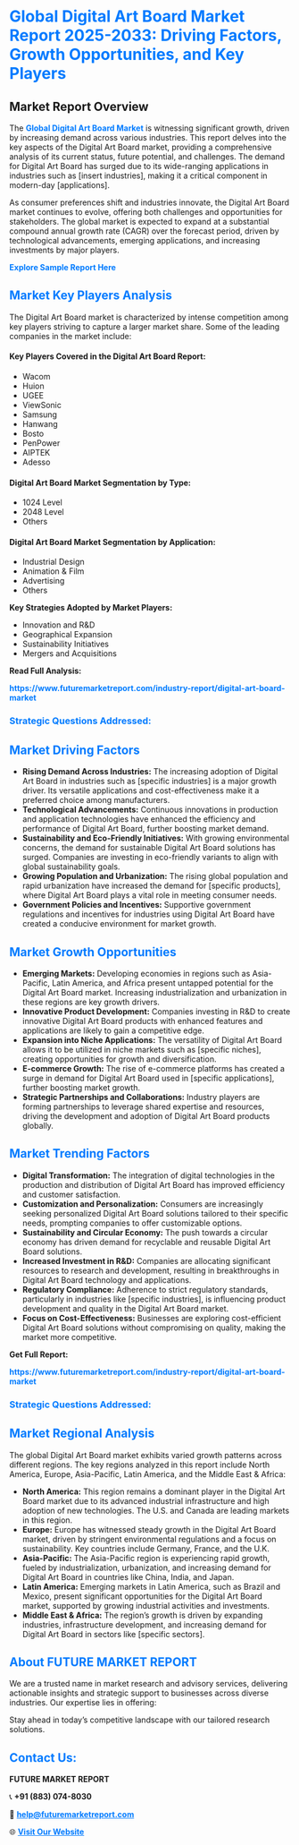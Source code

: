 <h1 style="color: #007BFF;">Global Digital Art Board Market Report 2025-2033: Driving Factors, Growth Opportunities, and Key Players</h1>

<section id="overview">
<h2>Market Report Overview</h2>
<p>The <a href="https://www.futuremarketreport.com/industry-report/digital-art-board-market" style="color: #007BFF; text-decoration: none;"><strong>Global Digital Art Board Market</strong></a> is witnessing significant growth, driven by increasing demand across various industries. This report delves into the key aspects of the Digital Art Board market, providing a comprehensive analysis of its current status, future potential, and challenges. The demand for Digital Art Board has surged due to its wide-ranging applications in industries such as [insert industries], making it a critical component in modern-day [applications].</p>
<p>As consumer preferences shift and industries innovate, the Digital Art Board market continues to evolve, offering both challenges and opportunities for stakeholders. The global market is expected to expand at a substantial compound annual growth rate (CAGR) over the forecast period, driven by technological advancements, emerging applications, and increasing investments by major players.</p>
</section>

<section id="overview">
<p><a href="https://www.futuremarketreport.com/request-sample/reportId=43024" style="color: #007BFF; text-decoration: none;"><strong>Explore Sample Report Here</strong></a></p>
</section>

<section id="key-players">
<h2 style="color: #007BFF;">Market Key Players Analysis</h2>
<p>The Digital Art Board market is characterized by intense competition among key players striving to capture a larger market share. Some of the leading companies in the market include:</p>
<h4>Key Players Covered in the Digital Art Board Report:</h4>
<ul><li>Wacom</li><li>Huion</li><li>UGEE</li><li>ViewSonic</li><li>Samsung</li><li>Hanwang</li><li>Bosto</li><li>PenPower</li><li>AIPTEK</li><li>Adesso</li></ul>
<h4>Digital Art Board Market Segmentation by Type:</h4>
<ul><li>1024 Level</li><li>2048 Level</li><li>Others</li></ul>

<h4>Digital Art Board Market Segmentation by Application:</h4>
<ul><li>Industrial Design</li><li>Animation &amp; Film</li><li>Advertising</li><li>Others</li></ul>
<p><strong>Key Strategies Adopted by Market Players:</strong></p>
<ul>
<li>Innovation and R&D</li>
<li>Geographical Expansion</li>
<li>Sustainability Initiatives</li>
<li>Mergers and Acquisitions</li>
</ul>
</section>

<section>
<p><strong>Read Full Analysis: </strong></p><a href="https://www.futuremarketreport.com/industry-report/digital-art-board-market" style="color: #007BFF; text-decoration: none;"><strong>https://www.futuremarketreport.com/industry-report/digital-art-board-market</strong></a>
<h3 style="color: #007BFF;">Strategic Questions Addressed:</h3>
</section>

<section id="driving-factors">
<h2 style="color: #007BFF;">Market Driving Factors</h2>
<ul>
<li><strong>Rising Demand Across Industries:</strong> The increasing adoption of Digital Art Board in industries such as [specific industries] is a major growth driver. Its versatile applications and cost-effectiveness make it a preferred choice among manufacturers.</li>
<li><strong>Technological Advancements:</strong> Continuous innovations in production and application technologies have enhanced the efficiency and performance of Digital Art Board, further boosting market demand.</li>
<li><strong>Sustainability and Eco-Friendly Initiatives:</strong> With growing environmental concerns, the demand for sustainable Digital Art Board solutions has surged. Companies are investing in eco-friendly variants to align with global sustainability goals.</li>
<li><strong>Growing Population and Urbanization:</strong> The rising global population and rapid urbanization have increased the demand for [specific products], where Digital Art Board plays a vital role in meeting consumer needs.</li>
<li><strong>Government Policies and Incentives:</strong> Supportive government regulations and incentives for industries using Digital Art Board have created a conducive environment for market growth.</li>
</ul>
</section>

<section id="growth-opportunities">
<h2 style="color: #007BFF;">Market Growth Opportunities</h2>
<ul>
<li><strong>Emerging Markets:</strong> Developing economies in regions such as Asia-Pacific, Latin America, and Africa present untapped potential for the Digital Art Board market. Increasing industrialization and urbanization in these regions are key growth drivers.</li>
<li><strong>Innovative Product Development:</strong> Companies investing in R&D to create innovative Digital Art Board products with enhanced features and applications are likely to gain a competitive edge.</li>
<li><strong>Expansion into Niche Applications:</strong> The versatility of Digital Art Board allows it to be utilized in niche markets such as [specific niches], creating opportunities for growth and diversification.</li>
<li><strong>E-commerce Growth:</strong> The rise of e-commerce platforms has created a surge in demand for Digital Art Board used in [specific applications], further boosting market growth.</li>
<li><strong>Strategic Partnerships and Collaborations:</strong> Industry players are forming partnerships to leverage shared expertise and resources, driving the development and adoption of Digital Art Board products globally.</li>
</ul>
</section>

<section id="trending-factors">
<h2 style="color: #007BFF;">Market Trending Factors</h2>
<ul>
<li><strong>Digital Transformation:</strong> The integration of digital technologies in the production and distribution of Digital Art Board has improved efficiency and customer satisfaction.</li>
<li><strong>Customization and Personalization:</strong> Consumers are increasingly seeking personalized Digital Art Board solutions tailored to their specific needs, prompting companies to offer customizable options.</li>
<li><strong>Sustainability and Circular Economy:</strong> The push towards a circular economy has driven demand for recyclable and reusable Digital Art Board solutions.</li>
<li><strong>Increased Investment in R&D:</strong> Companies are allocating significant resources to research and development, resulting in breakthroughs in Digital Art Board technology and applications.</li>
<li><strong>Regulatory Compliance:</strong> Adherence to strict regulatory standards, particularly in industries like [specific industries], is influencing product development and quality in the Digital Art Board market.</li>
<li><strong>Focus on Cost-Effectiveness:</strong> Businesses are exploring cost-efficient Digital Art Board solutions without compromising on quality, making the market more competitive.</li>
</ul>
</section>

<section>
<p><strong>Get Full Report: </strong></p><a href="https://www.futuremarketreport.com/industry-report/digital-art-board-market" style="color: #007BFF; text-decoration: none;"><strong>https://www.futuremarketreport.com/industry-report/digital-art-board-market</strong></a>
<h3 style="color: #007BFF;">Strategic Questions Addressed:</h3>
</section>


<section id="regional-analysis">
<h2 style="color: #007BFF;">Market Regional Analysis</h2>
<p>The global Digital Art Board market exhibits varied growth patterns across different regions. The key regions analyzed in this report include North America, Europe, Asia-Pacific, Latin America, and the Middle East & Africa:</p>
<ul>
<li><strong>North America:</strong> This region remains a dominant player in the Digital Art Board market due to its advanced industrial infrastructure and high adoption of new technologies. The U.S. and Canada are leading markets in this region.</li>
<li><strong>Europe:</strong> Europe has witnessed steady growth in the Digital Art Board market, driven by stringent environmental regulations and a focus on sustainability. Key countries include Germany, France, and the U.K.</li>
<li><strong>Asia-Pacific:</strong> The Asia-Pacific region is experiencing rapid growth, fueled by industrialization, urbanization, and increasing demand for Digital Art Board in countries like China, India, and Japan.</li>
<li><strong>Latin America:</strong> Emerging markets in Latin America, such as Brazil and Mexico, present significant opportunities for the Digital Art Board market, supported by growing industrial activities and investments.</li>
<li><strong>Middle East & Africa:</strong> The region’s growth is driven by expanding industries, infrastructure development, and increasing demand for Digital Art Board in sectors like [specific sectors].</li>
</ul>
</section>

<footer>
<h2 style="color: #007BFF;">About FUTURE MARKET REPORT</h2>
<p>We are a trusted name in market research and advisory services, delivering actionable insights and strategic support to businesses across diverse industries. Our expertise lies in offering:</p>

<p>Stay ahead in today’s competitive landscape with our tailored research solutions.</p>

<h2 style="color: #007BFF;">Contact Us:</h2>
<p><strong>FUTURE MARKET REPORT</strong></p>
<p>📞 <strong>+91 (883) 074-8030</strong></p>
<p>📧 <strong><a href="mailto:help@futuremarketreport.com" style="color: #007BFF;">help@futuremarketreport.com</a></strong></p>
<p>🌐 <strong><a href="https://www.futuremarketreport.com/" style="color: #007BFF;">Visit Our Website</a></strong></p>
</footer>